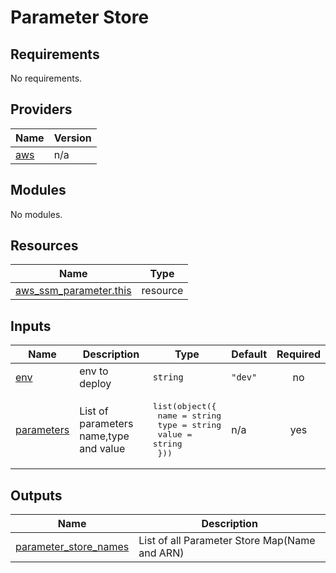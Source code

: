 # Parameter Store

<!-- BEGINNING OF PRE-COMMIT-TERRAFORM DOCS HOOK -->
## Requirements

No requirements.

## Providers

| Name | Version |
|------|---------|
| <a name="provider_aws"></a> [aws](#provider\_aws) | n/a |

## Modules

No modules.

## Resources

| Name | Type |
|------|------|
| [aws_ssm_parameter.this](https://registry.terraform.io/providers/hashicorp/aws/latest/docs/resources/ssm_parameter) | resource |

## Inputs

| Name | Description | Type | Default | Required |
|------|-------------|------|---------|:--------:|
| <a name="input_env"></a> [env](#input\_env) | env to deploy | `string` | `"dev"` | no |
| <a name="input_parameters"></a> [parameters](#input\_parameters) | List of parameters name,type and value | <pre>list(object({<br>    name  = string<br>    type  = string<br>    value = string<br>  }))</pre> | n/a | yes |

## Outputs

| Name | Description |
|------|-------------|
| <a name="output_parameter_store_names"></a> [parameter\_store\_names](#output\_parameter\_store\_names) | List of all Parameter Store Map(Name and ARN) |
<!-- END OF PRE-COMMIT-TERRAFORM DOCS HOOK -->